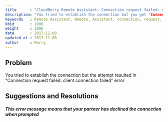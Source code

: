 ```yaml
---
title      : "CloudBerry Remote Assistant: Connection request failed: client connection failed"
description: "You tried to establish the connection but you get "Connection request failed: client connection failed" error""
keywords   : Remote Assistant, Remote, Assistant, connection, request, failed, client, connection, failed
kbid       : 1086
weight     : 1086
date       : 2017-11-08
updated_at : 2017-11-08
author     : Harry
---
```


## Problem

You tried to establish the connection but the attempt resulted in "Connection request failed: client connection failed" error

## Suggestions and Resolutions

##### This error message means that your partner has declined the connection when prompted
